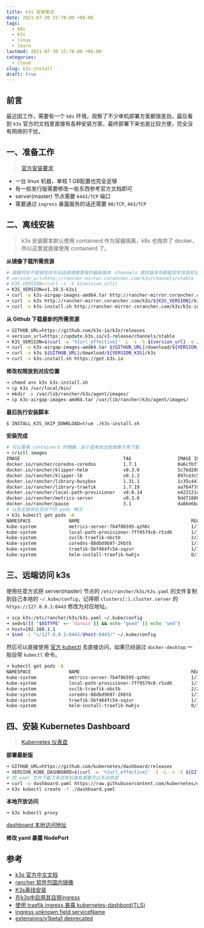 ```yaml
---
title: k3s 安装笔记
date: 2021-07-30 15:78:00 +08:00
tags:
  - k8s
  - k3s
  - linux
  - learn
lastmod: 2021-07-30 15:78:00 +08:00
categories:
  - cloud
slug: k3s-install
draft: true
---
```


## 前言

最近因工作，需要有一个 `k8s` 环境，观察了不少单机部署方案都很差劲，最后看到 `k3s` 官方的文档里直接有各种安装方案，最终部署下来也是比较方便，完全没有网络的干扰。

## 一、准备工作

> [官方安装要求](https://docs.rancher.cn/docs/k3s/installation/installation-requirements/_index)

- 一台 linux 机器，单核 1 GB配置也完全足够
- 有一些发行版需要修改一些东西参考官方文档即可
- server(master) 节点需要 `6443/TCP` 端口
- 需要通过 `ingress` 暴露服务的话还需要 `80/TCP`, `443/TCP`


## 二、离线安装
> k3s 安装脚本默认使用 containerd 作为容器隔离，k8s 也抛弃了 docker，所以这里就直接使用 containerd 了。

**从镜像下载所需资源**

``` bash
# 镜像同步不是很及时手动选择镜像里有的最新版本（channels 里的版本号都能同步但是却没有对应版本的可以下载）
# version_url=http://rancher-mirror.cnrancher.com/k3s/channels/stable
# K3S_VERSION=(curl -s -S ${version_url})
➜ K3S_VERSION=v1.19.5-k3s1
➜ curl -o k3s-airgap-images-amd64.tar http://rancher-mirror.cnrancher.com/k3s/${K3S_VERSION}/k3s-airgap-images-amd64.tar
➜ curl -o k3s http://rancher-mirror.cnrancher.com/k3s/${K3S_VERSION}/k3s
➜ curl -o k3s-install.sh http://rancher-mirror.cnrancher.com/k3s/k3s-install.sh
```

**从 Github 下载最新的所需资源**

``` bash
➜ GITHUB_URL=https://github.com/k3s-io/k3s/releases
➜ version_url=https://update.k3s.io/v1-release/channels/stable
➜ K3S_VERSION=$(curl -w '%{url_effective}' -L -s -S ${version_url} -o /dev/null | sed -e 's|.*/||')
➜ curl -o k3s-airgap-images-amd64.tar ${GITHUB_URL}/download/${VERSION_K3S}/k3s-airgap-images-amd64.tar
➜ curl -o k3s ${GITHUB_URL}/download/${VERSION_K3S}/k3s
➜ curl -o k3s-install.sh https://get.k3s.io
```

**修改权限放到对应位置**

``` bash
➜ chmod a+x k3s k3s-install.sh
➜ cp k3s /usr/local/bin/
➜ mkdir -p /var/lib/rancher/k3s/agent/images/
➜ cp k3s-airgap-images-amd64.tar /var/lib/rancher/k3s/agent/images/
```


**最后执行安装脚本**
``` bash
$ INSTALL_K3S_SKIP_DOWNLOAD=true ./k3s-install.sh
```

**安装完成**
``` bash
# 可以看看 containerd 的镜像，由于是离线这些镜像不用下载
➜ crictl images
IMAGE                                      TAG                 IMAGE ID            SIZE
docker.io/rancher/coredns-coredns          1.7.1               0a6cfbf7b0b66       42.5MB
docker.io/rancher/klipper-helm             v0.3.0              5c7bd28900147       148MB
docker.io/rancher/klipper-lb               v0.1.2              897ce3c5fc8ff       6.46MB
docker.io/rancher/library-busybox          1.31.1              1c35c44120825       1.44MB
docker.io/rancher/library-traefik          1.7.19              aa764f7db3051       86.6MB
docker.io/rancher/local-path-provisioner   v0.0.14             e422121c9c5f9       42MB
docker.io/rancher/metrics-server           v0.3.6              9dd718864ce61       41.2MB
docker.io/rancher/pause                    3.1                 da86e6ba6ca19       746kB
# 以及全部命名空间下的 pods 情况
➜ k3s kubectl get pods -A
NAMESPACE              NAME                                         READY   STATUS      RESTARTS   AGE
kube-system            metrics-server-7b4f8b595-qzh6c               1/1     Running     0          31s
kube-system            local-path-provisioner-7ff9579c6-r5zd6       1/1     Running     0          31s
kube-system            svclb-traefik-nbctb                          2/2     Running     0          31s
kube-system            coredns-88dbd9b97-2kbtb                      1/1     Running     0          31s
kube-system            traefik-5bf464fc54-vqzvr                     1/1     Running     0          15s
kube-system            helm-install-traefik-hwhjv                   0/1     Completed   0          18s
```

## 三、远端访问 k3s

使用任意方式把 server(master) 节点的 `/etc/rancher/k3s/k3s.yaml` 的文件复制到自己本地的 `~/.kube/config`，记得把 `clusters[:].cluster.server` 的 `https://127.0.0.1:6443` 修改为对应地址。

``` bash
➜ scp k3s:/etc/rancher/k3s/k3s.yaml ~/.kube/config
➜ sed=$([[ "$OSTYPE" =~ ^darwin ]] && echo "gsed" || echo "sed")
➜ host=192.168.1.1
➜ $sed -i "s/127.0.0.1:6443/$host:6443/" ~/.kube/config
```

然后可以直接使用 [官方 kubectl](https://kubernetes.io/docs/tasks/tools/) 去直接访问，如果已经装过 `docker-desktop` 一般自带 `kubectl` 命令。

``` bash
➜ kubectl get pods -A
NAMESPACE              NAME                                         READY   STATUS      RESTARTS   AGE
kube-system            metrics-server-7b4f8b595-qzh6c               1/1     Running     1          3h48m
kube-system            local-path-provisioner-7ff9579c6-r5zd6       1/1     Running     1          3h48m
kube-system            svclb-traefik-nbctb                          2/2     Running     2          3h48m
kube-system            coredns-88dbd9b97-2kbtb                      1/1     Running     1          3h48m
kube-system            traefik-5bf464fc54-vqzvr                     1/1     Running     0          3h30m
kube-system            helm-install-traefik-hwhjv                   0/1     Completed   0          91m
```

## 四、安装 Kubernetes Dashboard
> [Kubernetes 仪表盘](https://docs.rancher.cn/docs/k3s/installation/kube-dashboard/_index)

**部署最新版**

``` bash
➜ GITHUB_URL=https://github.com/kubernetes/dashboard/releases
➜ VERSION_KUBE_DASHBOARD=$(curl -w '%{url_effective}' -I -L -s -S ${GITHUB_URL}/latest -o /dev/null | sed -e 's|.*/||')
# 把 yaml 文件下载下来这样后面有需要可以手动修改
➜ curl -o dashboard.yaml https://raw.githubusercontent.com/kubernetes/dashboard/${VERSION_KUBE_DASHBOARD}/aio/deploy/recommended.yaml
➜ k3s kubectl create -f ./dashboard.yaml
```

**本地开放访问**

```
➜ k3s kubectl proxy
```

[dashboard 本地访问地址](http://localhost:8001/api/v1/namespaces/kubernetes-dashboard/services/https:kubernetes-dashboard:/proxy/)

**修改 yaml 暴露 NodePort**


## 参考

- [k3s 官方中文文档](https://docs.rancher.cn/docs/k3s/_index)
- [rancher 软件包国内镜像](http://mirror.cnrancher.com)
- [K3s离线安装](https://www.cnblogs.com/k3s2019/p/14339547.html)
- [在k3s中启用其自带ingress](https://www.jianshu.com/p/0040e8bd6d1e)
- [使用 traefik ingress 暴露 kubernetes-dashbord(TLS)](https://blog.csdn.net/lwlfox/article/details/113403133)
- [ingress unknown field serviceName](https://stackoverflow.com/questions/67172481/kubernetes-ingress-unknown-field-servicename-in-io-k8s-api-networking-v1-ingr)
- [extensions/v1beta1 deprecated](https://stackoverflow.com/questions/66080909/logs-complaining-extensions-v1beta1-ingress-is-deprecated)
